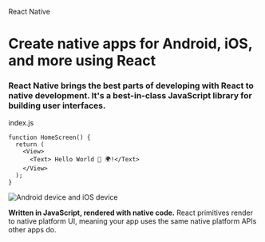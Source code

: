 React Native

Create native apps for Android, iOS, and more using React
=========================================================

### React Native brings the best parts of developing with React to native development. It's a best-in-class JavaScript library for building user interfaces.

index.js

```
function HomeScreen() {   
  return (   
    <View>   
      <Text> Hello World 👋 🌍!</Text>  
    </View>   
  );   
}
```

![Android device and iOS device](/img/homepage/devices.png)

**Written in JavaScript, rendered with native code.** React primitives render to native platform UI, meaning your app uses the same native platform APIs other apps do.